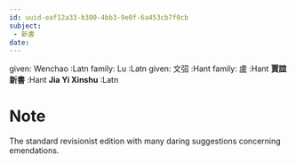 ```yaml
---
id: uuid-eaf12a33-b300-4bb3-9e0f-6a453cb7f0cb
subject: 
 - 新書
date: 
---
```


given: Wenchao :Latn
family: Lu :Latn
given: 文弨 :Hant
family: 盧 :Hant
**賈誼新書** :Hant
**Jia Yi Xinshu** :Latn
# Note
The standard revisionist edition with many daring suggestions concerning emendations.
